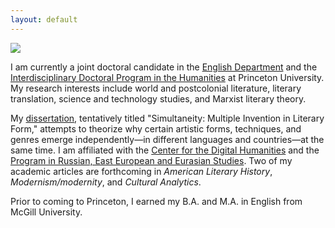```yaml
---
layout: default
---
```


![](http://www.fedorkarmanov.com/fk_small.jpeg)


I am currently a joint doctoral candidate in the [English Department](https://english.princeton.edu/people/fedor-karmanov) and the [Interdisciplinary Doctoral Program in the Humanities](https://ihum.princeton.edu/people/fedor-karmanov) at Princeton University. My research interests include world and postcolonial literature, literary translation, science and technology studies, and Marxist literary theory. 

My [dissertation](http://www.fedorkarmanov.com/dissertation.html), tentatively titled "Simultaneity: Multiple Invention in Literary Form," attempts to theorize why certain artistic forms, techniques, and genres emerge independently—in different languages and countries—at the same time. I am affiliated with the [Center for the Digital Humanities](https://cdh.princeton.edu/people/students/) and the [Program in Russian, East European and Eurasian Studies](https://reees.princeton.edu/people/graduate-students). Two of my academic articles are forthcoming in _American Literary History_, _Modernism/modernity_, and _Cultural Analytics_. 

Prior to coming to Princeton, I earned my B.A. and M.A. in English from McGill University. 
